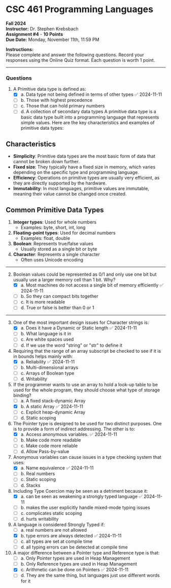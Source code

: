 # CSC 461 Programming Languages
**Fall 2024**  
**Instructor:** Dr. Stephen Krebsbach  
**Assignment #4** - **10 Points**  
**Due Date:** Monday, November 11th, 11:59 PM  

**Instructions:**  
Please complete and answer the following questions. Record your responses using the Online Quiz format. Each question is worth 1 point.

---
### Questions
1. A Primitive data type is defined as:
   - [x] a. Data type not being defined in terms of other types ✅ 2024-11-11
   - [ ] b. Those with highest precedence
   - [ ] c. Those that can hold primary numbers
   - [ ] d. A collection of secondary data types
A primitive data type is a basic data type built into a programming language that represents simple values. Here are the key characteristics and examples of primitive data types:
## Characteristics
- **Simplicity**: Primitive data types are the most basic form of data that cannot be broken down further.
- **Fixed size**: They typically have a fixed size in memory, which varies depending on the specific type and programming language.
- **Efficiency**: Operations on primitive types are usually very efficient, as they are directly supported by the hardware.
- **Immutability**: In most languages, primitive values are immutable, meaning their value cannot be changed once created.

## Common Primitive Data Types
1. **Integer types**: Used for whole numbers
    - Examples: byte, short, int, long
2. **Floating-point types**: Used for decimal numbers
    - Examples: float, double
3. **Boolean**: Represents true/false values
    - Usually stored as a single bit or byte
4. **Character**: Represents a single character
    - Often uses Unicode encoding
---
2. Boolean values could be represented as 0/1 and only use one bit but usually use a larger memory cell than 1 bit. Why?
   - [x] a. Most machines do not access a single bit of memory efficiently ✅ 2024-11-11
   - [ ] b. So they can compact bits together
   - [ ] c. It is more readable
   - [ ] d. True or false is better than 0 or 1

---
3. One of the most important design issues for Character strings is:
   - [x] a. Does it have a Dynamic or Static length ✅ 2024-11-11
   - [ ] b. What language is it in
   - [ ] c. Are white spaces used
   - [ ] d. If we use the word "string" or "str" to define it

4. Requiring that the range of an array subscript be checked to see if it is in bounds helps mainly with:
   - [x] a. Reliability ✅ 2024-11-11
   - [ ] b. Multi-dimensional arrays
   - [ ] c. Arrays of Boolean type
   - [ ] d. Writability

5. If the programmer wants to use an array to hold a look-up table to be used for the whole program, they should choose what type of storage binding?
   - [ ] a. A fixed stack-dynamic Array
   - [x] b. A static Array ✅ 2024-11-11
   - [ ] c. Explicit heap-dynamic Array
   - [ ] d. Static scoping

6. The Pointer type is designed to be used for two distinct purposes. One is to provide a form of indirect addressing. The other is to:
   - [x] a. Access anonymous variables. ✅ 2024-11-11
   - [ ] b. Make code more readable
   - [ ] c. Make code more reliable
   - [ ] d. Allow Pass-by-value

7. Anonymous variables can cause issues in a type checking system that uses:
   - [x] a. Name equivalence ✅ 2024-11-11
   - [ ] b. Real numbers
   - [ ] c. Static scoping
   - [ ] d. Stacks

8. Including Type Coercion may be seen as a detriment because it:
   - [x] a. can be seen as weakening a strongly typed language ✅ 2024-11-11
   - [ ] b. makes the user explicitly handle mixed-mode typing issues
   - [ ] c. complicates static scoping
   - [ ] d. hurts writability

9. A language is considered Strongly Typed if:
   - [ ] a. real numbers are not allowed
   - [x] b. type errors are always detected ✅ 2024-11-11
   - [ ] c. all types are set at compile time
   - [ ] d. all typing errors can be detected at compile time

1. A major difference between a Pointer type and Reference type is that:
   - [ ] a. Only Pointer types are used in Heap Management
   - [ ] b. Only Reference types are used in Heap Management
   - [x] c. Arithmetic can be done on Pointers ✅ 2024-11-11
   - [ ] d. They are the same thing, but languages just use different words for it
